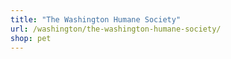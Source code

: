 ```yaml
---
title: "The Washington Humane Society"
url: /washington/the-washington-humane-society/
shop: pet
---
```

